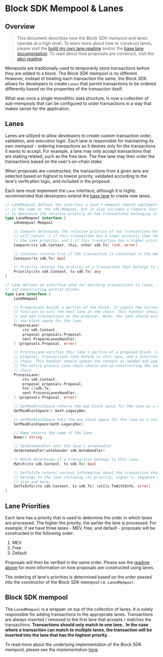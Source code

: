 # Block SDK Mempool & Lanes

## Overview

> This document describes how the Block SDK mempool and lanes operate at a high level. To learn more about how to construct lanes, please visit the [build my own lane readme](../lanes/build-your-own/README.md) and/or the [base lane documentation](./base/README.md). To read about how proposals are construct, visit the [abci readme](../abci/README.md).

Mempools are traditionally used to temporarily store transactions before they are added to a block. The Block SDK mempool is no different. However, instead of treating each transaction the same, the Block SDK allows for developers to create `Lanes` that permit transactions to be ordered differently based on the properties of the transaction itself.

What was once a single monolithic data structure, is now a collection of sub-mempools that can be configured to order transactions in a way that makes sense for the application.

## Lanes

Lanes are utilized to allow developers to create custom transaction order, validation, and execution logic. Each lane is responsible for maintaining its own mempool - ordering transactions as it desires only for the transactions it wants to accept. For example, a lane may only accept transactions that are staking related, such as the free lane. The free lane may then order the transactions based on the user's on-chain stake.

When proposals are constructed, the transactions from a given lane are selected based on highest to lowest priority, validated according to the lane's verfication logic, and included in the proposal.

Each lane must implement the `Lane` interface, although it is highly recommended that developers extend the [base lane](./base/README.md) to create new lanes.

```go
// LaneMempool defines the interface a lane's mempool should implement. The basic API
// is the same as the sdk.Mempool, but it also includes a Compare function that is used
// to determine the relative priority of two transactions belonging in the same lane.
type LaneMempool interface {
	sdkmempool.Mempool

	// Compare determines the relative priority of two transactions belonging in the same lane. Compare
	// will return -1 if this transaction has a lower priority than the other transaction, 0 if they have
	// the same priority, and 1 if this transaction has a higher priority than the other transaction.
	Compare(ctx sdk.Context, this, other sdk.Tx) (int, error)

	// Contains returns true if the transaction is contained in the mempool.
	Contains(tx sdk.Tx) bool

	// Priority returns the priority of a transaction that belongs to this lane.
	Priority(ctx sdk.Context, tx sdk.Tx) any
}

// Lane defines an interface used for matching transactions to lanes, storing transactions,
// and constructing partial blocks.
type Lane interface {
	LaneMempool

	// PrepareLane builds a portion of the block. It inputs the current context, proposal, and a
	// function to call the next lane in the chain. This handler should update the context as needed
	// and add transactions to the proposal. Note, the lane should only add transactions up to the
	// max block space for the lane.
	PrepareLane(
		ctx sdk.Context,
		proposal proposals.Proposal,
		next PrepareLanesHandler,
	) (proposals.Proposal, error)

	// ProcessLane verifies this lane's portion of a proposed block. It inputs the current context,
	// proposal, transactions that belong to this lane, and a function to call the next lane in the
	// chain. This handler should update the context as needed and add transactions to the proposal.
	// The entire process lane chain should end up constructing the same proposal as the prepare lane
	// chain.
	ProcessLane(
		ctx sdk.Context,
		proposal proposals.Proposal,
		txs []sdk.Tx,
		next ProcessLanesHandler,
	) (proposals.Proposal, error)

	// GetMaxBlockSpace returns the max block space for the lane as a relative percentage.
	GetMaxBlockSpace() math.LegacyDec

	// SetMaxBlockSpace sets the max block space for the lane as a relative percentage.
	SetMaxBlockSpace(math.LegacyDec)

	// Name returns the name of the lane.
	Name() string

	// SetAnteHandler sets the lane's antehandler.
	SetAnteHandler(antehander sdk.AnteHandler)

	// Match determines if a transaction belongs to this lane.
	Match(ctx sdk.Context, tx sdk.Tx) bool

	// GetTxInfo returns various information about the transaction that
	// belongs to the lane including its priority, signer's, sequence number,
	// size and more.
	GetTxInfo(ctx sdk.Context, tx sdk.Tx) (utils.TxWithInfo, error)
}
```

## Lane Priorities

Each lane has a priority that is used to determine the order in which lanes are processed. The higher the priority, the earlier the lane is processed. For example, if we have three lanes - MEV, free, and default - proposals will be constructed in the following order:

1. MEV
2. Free
3. Default

Proposals will then be verified in the same order. Please see the [readme above](../abci/README.md) for more information on how proposals are constructed using lanes.

The ordering of lane's priorities is determined based on the order passed into the constructor of the Block SDK mempool i.e. `LanedMempool`.

## Block SDK mempool

The `LanedMempool` is a wrapper on top of the collection of lanes. It is solely responsible for adding transactions to the appropriate lanes. Transactions are always inserted / removed to the first lane that accepts / matches the transactions. **Transactions should only match to one lane.**. **In the case where a transaction can match to multiple lanes, the transaction will be inserted into the lane that has the highest priority.**

To read more about the underlying implementation of the Block SDK mempool, please see the implementation [here](./mempool.go).
